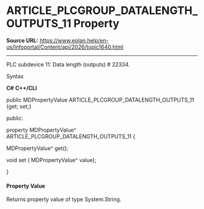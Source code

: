 # ARTICLE_PLCGROUP_DATALENGTH_OUTPUTS_11 Property

**Source URL:** https://www.eplan.help/en-us/Infoportal/Content/api/2026/topic1640.html

---

PLC subdevice 11: Data length (outputs) # 22334.

Syntax

**C#**
**C++/CLI**


public MDPropertyValue ARTICLE_PLCGROUP_DATALENGTH_OUTPUTS_11 {get; set;}

public:

property MDPropertyValue^ ARTICLE_PLCGROUP_DATALENGTH_OUTPUTS_11 {

   MDPropertyValue^ get();

   void set (    MDPropertyValue^ value);

}


#### Property Value

Returns property value of type System.String.
